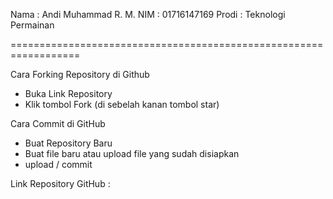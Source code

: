 Nama        : Andi Muhammad R. M.
NIM        : 01716147169
Prodi        : Teknologi Permainan

==================================================================



Cara Forking Repository di Github

- Buka Link Repository
- Klik tombol Fork (di sebelah kanan tombol star)

Cara Commit di GitHub

- Buat Repository Baru
- Buat file baru atau upload file yang sudah disiapkan
- upload / commit

Link Repository GitHub : 
